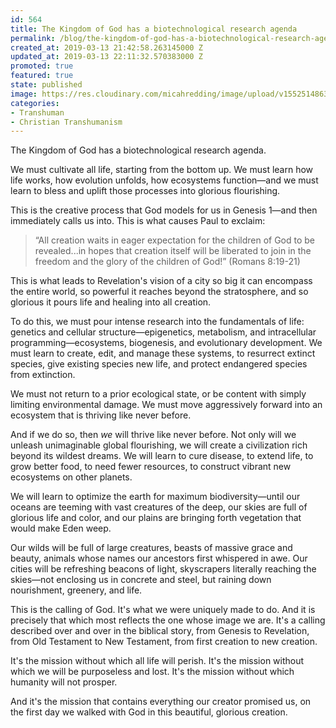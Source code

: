 ```yaml
---
id: 564
title: The Kingdom of God has a biotechnological research agenda
permalink: /blog/the-kingdom-of-god-has-a-biotechnological-research-agenda/
created_at: 2019-03-13 21:42:58.263145000 Z
updated_at: 2019-03-13 22:11:32.570383000 Z
promoted: true
featured: true
state: published
image: https://res.cloudinary.com/micahredding/image/upload/v1552514863/usxowj7y3pbng4t0thli.jpg
categories:
- Transhuman
- Christian Transhumanism
---
```

The Kingdom of God has a biotechnological research agenda. 

We must cultivate all life, starting from the bottom up. We must learn how life works, how evolution unfolds, how ecosystems function—and we must learn to bless and uplift those processes into glorious flourishing.

This is the creative process that God models for us in Genesis 1—and then immediately calls us into. This is what causes Paul to exclaim: 

> “All creation waits in eager expectation for the children of God to be revealed...in hopes that creation itself will be liberated to join in the freedom and the glory of the children of God!” (Romans 8:19-21)

This is what leads to Revelation's vision of a city so big it can encompass the entire world, so powerful it reaches beyond the stratosphere, and so glorious it pours life and healing into all creation.

To do this, we must pour intense research into the fundamentals of life: genetics and cellular structure—epigenetics, metabolism, and intracellular programming—ecosystems, biogenesis, and evolutionary development. We must learn to create, edit, and manage these systems, to resurrect extinct species, give existing species new life, and protect endangered species from extinction.

We must not return to a prior ecological state, or be content with simply limiting environmental damage. We must move aggressively forward into an ecosystem that is thriving like never before.

And if we do so, then *we* will thrive like never before. Not only will we unleash unimaginable global flourishing, we will create a civilization rich beyond its wildest dreams. We will learn to cure disease, to extend life, to grow better food, to need fewer resources, to construct vibrant new ecosystems on other planets.

We will learn to optimize the earth for maximum biodiversity—until our oceans are teeming with vast creatures of the deep, our skies are full of glorious life and color, and our plains are bringing forth vegetation that would make Eden weep.

Our wilds will be full of large creatures, beasts of massive grace and beauty, animals whose names our ancestors first whispered in awe. Our cities will be refreshing beacons of light, skyscrapers literally reaching the skies—not enclosing us in concrete and steel, but raining down nourishment, greenery, and life.

This is the calling of God. It's what we were uniquely made to do. And it is precisely that which most reflects the one whose image we are. It's a calling described over and over in the biblical story, from Genesis to Revelation, from Old Testament to New Testament, from first creation to new creation. 

It's the mission without which all life will perish. It's the mission without which we will be purposeless and lost. It's the mission without which humanity will not prosper.

And it's the mission that contains everything our creator promised us, on the first day we walked with God in this beautiful, glorious creation.
